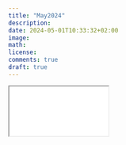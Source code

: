 ```yaml
---
title: "May2024"
description: 
date: 2024-05-01T10:33:32+02:00
image: 
math: 
license: 
comments: true
draft: true
---
```


<iframe src="<root_path>/mastodon-on-blog/index.html" height=100 width=200></iframe>
